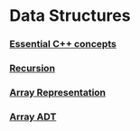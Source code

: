# Data Structures

### [Essential C++ concepts](https://github.com/arpitbaheti2002/Data-Structures-and-Algorithms/blob/main/Data-Structures/cpp-concepts)

### [Recursion](https://github.com/arpitbaheti2002/Data-Structures-and-Algorithms/blob/main/Data-Structures/recursion)

### [Array Representation](https://github.com/arpitbaheti2002/Data-Structures-and-Algorithms/blob/main/Data-Structures/array)

### [Array ADT](https://github.com/arpitbaheti2002/Data-Structures-and-Algorithms/blob/main/Data-Structures/array-ADT)